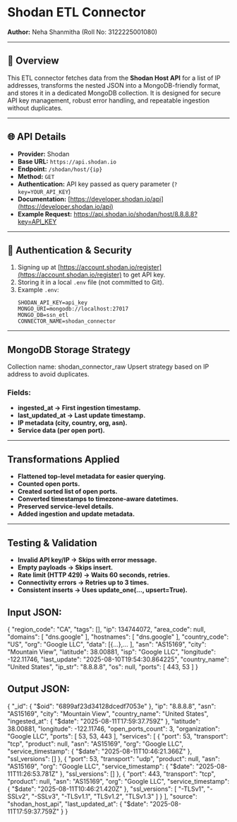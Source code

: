 # Shodan ETL Connector

**Author:** Neha Shanmitha (Roll No: 3122225001080)

---

## 📌 Overview
This ETL connector fetches data from the **Shodan Host API** for a list of IP addresses, transforms the nested JSON into a MongoDB-friendly format, and stores it in a dedicated MongoDB collection. It is designed for secure API key management, robust error handling, and repeatable ingestion without duplicates.

---

## 🌐 API Details
- **Provider:** Shodan
- **Base URL:** `https://api.shodan.io`
- **Endpoint:** `/shodan/host/{ip}`
- **Method:** `GET`
- **Authentication:** API key passed as query parameter (`?key=YOUR_API_KEY`)
- **Documentation:** [https://developer.shodan.io/api](https://developer.shodan.io/api)
- **Example Request:** https://api.shodan.io/shodan/host/8.8.8.8?key=API_KEY


---

## 🔑 Authentication & Security
1. Signing up at [https://account.shodan.io/register](https://account.shodan.io/register) to get API key.
2. Storing it in a local `.env` file (not committed to Git).
3. Example `.env`:
    ```
    SHODAN_API_KEY=api_key
    MONGO_URI=mongodb://localhost:27017
    MONGO_DB=ssn_etl
    CONNECTOR_NAME=shodan_connector
    ```

---

## MongoDB Storage Strategy
Collection name: shodan_connector_raw
Upsert strategy based on IP address to avoid duplicates.

### Fields:
- **ingested_at → First ingestion timestamp.**
- **last_updated_at → Last update timestamp.**
- **IP metadata (city, country, org, asn).**
- **Service data (per open port).**

---

## Transformations Applied
- **Flattened top-level metadata for easier querying.**
- **Counted open ports.**
- **Created sorted list of open ports.**
- **Converted timestamps to timezone-aware datetimes.**
- **Preserved service-level details.**
- **Added ingestion and update metadata.**

--- 

## Testing & Validation
- **Invalid API key/IP → Skips with error message.**
- **Empty payloads → Skips insert.**
- **Rate limit (HTTP 429) → Waits 60 seconds, retries.**
- **Connectivity errors → Retries up to 3 times.**
- **Consistent inserts → Uses update_one(..., upsert=True).**

## Input JSON:
{
    "region_code": "CA",
    "tags": [],
    "ip": 134744072,
    "area_code": null,
    "domains": [
        "dns.google"
    ],
    "hostnames": [
        "dns.google"
    ],
    "country_code": "US",
    "org": "Google LLC",
    "data": [{...},... ],
    "asn": "AS15169",
    "city": "Mountain View",
    "latitude": 38.00881,
    "isp": "Google LLC",
    "longitude": -122.11746,
    "last_update": "2025-08-10T19:54:30.864225",
    "country_name": "United States",
    "ip_str": "8.8.8.8",
    "os": null,
    "ports": [
        443,
        53
    ]
}

## Output JSON:
{
  "_id": {
    "$oid": "6899af23d34128dcedf7053e"
  },
  "ip": "8.8.8.8",
  "asn": "AS15169",
  "city": "Mountain View",
  "country_name": "United States",
  "ingested_at": {
    "$date": "2025-08-11T17:59:37.759Z"
  },
  "latitude": 38.00881,
  "longitude": -122.11746,
  "open_ports_count": 3,
  "organization": "Google LLC",
  "ports": [
    53,
    53,
    443
  ],
  "services": [
    {
      "port": 53,
      "transport": "tcp",
      "product": null,
      "asn": "AS15169",
      "org": "Google LLC",
      "service_timestamp": {
        "$date": "2025-08-11T10:46:21.366Z"
      },
      "ssl_versions": []
    },
    {
      "port": 53,
      "transport": "udp",
      "product": null,
      "asn": "AS15169",
      "org": "Google LLC",
      "service_timestamp": {
        "$date": "2025-08-11T11:26:53.781Z"
      },
      "ssl_versions": []
    },
    {
      "port": 443,
      "transport": "tcp",
      "product": null,
      "asn": "AS15169",
      "org": "Google LLC",
      "service_timestamp": {
        "$date": "2025-08-11T10:46:21.420Z"
      },
      "ssl_versions": [
        "-TLSv1",
        "-SSLv2",
        "-SSLv3",
        "-TLSv1.1",
        "TLSv1.2",
        "TLSv1.3"
      ]
    }
  ],
  "source": "shodan_host_api",
  "last_updated_at": {
    "$date": "2025-08-11T17:59:37.759Z"
  }
}
